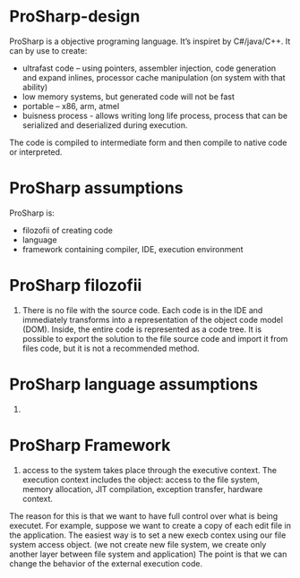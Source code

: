 # ProSharp-design
ProSharp is a objective programing language. It’s inspiret by C#/java/C++.
It can by use to create:
- ultrafast code – using pointers, assembler injection, code generation and expand inlines, processor cache manipulation (on system with that ability)
- low memory systems, but generated code will not be fast
- portable – x86, arm, atmel
- buisness process - allows writing long life process, process that can be serialized and deserialized during execution.

The code is compiled to intermediate form and then compile to native code or interpreted.

# ProSharp assumptions

ProSharp is:
- filozofii of creating code
- language 
- framework containing compiler, IDE, execution environment


# ProSharp filozofii
1) There is no file with the source code. Each code is in the IDE and immediately transforms into a representation of the object code model (DOM). Inside, the entire code is represented as a code tree.
It is possible to export the solution to the file source code and import it from files code, but it is not a recommended method.



# ProSharp language assumptions
1)


# ProSharp Framework
1) access to the system takes place through the executive context.
The execution context includes the object: access to the file system, memory allocation, JIT compilation, exception transfer, hardware context.

The reason for this is that we want to have full control over what is being executet. For example, suppose we want to create a copy of each edit file in the application. The easiest way is to set a new execb contex using our file system access object. (we not create new file system, we create only another layer between file system and application)
The point is that we can change the behavior of the external execution code.
